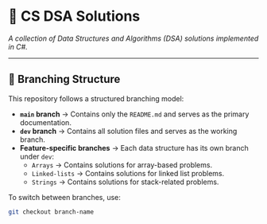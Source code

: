 # 📌 CS DSA Solutions  
_A collection of Data Structures and Algorithms (DSA) solutions implemented in C#._

---

## 🌳 Branching Structure  
This repository follows a structured branching model:  

- **`main` branch** → Contains only the `README.md` and serves as the primary documentation.  
- **`dev` branch** → Contains all solution files and serves as the working branch.  
- **Feature-specific branches** → Each data structure has its own branch under `dev`:  
  - `Arrays` → Contains solutions for array-based problems.  
  - `Linked-lists` → Contains solutions for linked list problems.  
  - `Strings` → Contains solutions for stack-related problems.  
 

To switch between branches, use:  
```sh
git checkout branch-name
